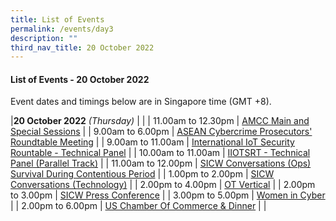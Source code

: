 ```yaml
---
title: List of Events
permalink: /events/day3
description: ""
third_nav_title: 20 October 2022
---
```

#### **List of Events - 20 October 2022**

Event dates and timings below are in Singapore time (GMT +8). 

|**20 October 2022** *(Thursday)*  |                                                                                                |
| 11.00am to 12.30pm             | [AMCC Main and Special Sessions](/events/gfce)                       |
| 9.00am to 6.00pm                | [ASEAN Cybercrime Prosecutors' Roundtable Meeting](/events/ot-cybersecurity)                               |
| 9.00am to 11.00am           | [International IoT Security Rountable - Technical Panel](/events/govware3)                                                         |
| 10.00am to 11.00am               | [IIOTSRT - Technical Panel (Parallel Track)](/events/launch-of-sg-cyber-safe)                                                  |
| 11.00am to 12.00pm               | [SICW Conversations (Ops) Survival During Contentious Period](/events/sg-cyber-safe-enterprises)                                                 |
| 1.00pm to 2.00pm                 | [SICW Conversations (Technology)](/events/iot2)                                                          |
| 2.00pm to 4.00pm              | [OT Vertical](/events/ministerial-roundtable-closing)                                    |
| 2.00pm to 3.00pm          | [SICW Press Conference](/events/sicw-conversation-policy)
		|
| 3.00pm to 5.00pm          | [Women in Cyber](/events/sicw-conversation-policy)                                            |
| 2.00pm to 6.00pm          | [US Chamber Of Commerce & Dinner](/events/sicw-conversation-policy)   |
|